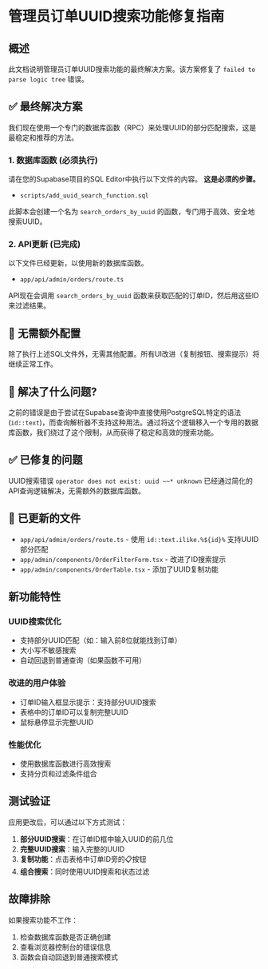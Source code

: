 # 管理员订单UUID搜索功能修复指南

## 概述
此文档说明管理员订单UUID搜索功能的最终解决方案。该方案修复了 `failed to parse logic tree` 错误。

## ✅ 最终解决方案

我们现在使用一个专门的数据库函数（RPC）来处理UUID的部分匹配搜索，这是最稳定和推荐的方法。

### 1. 数据库函数 (必须执行)
请在您的Supabase项目的SQL Editor中执行以下文件的内容。 **这是必须的步骤。**

- `scripts/add_uuid_search_function.sql`

此脚本会创建一个名为 `search_orders_by_uuid` 的函数，专门用于高效、安全地搜索UUID。

### 2. API更新 (已完成)
以下文件已经更新，以使用新的数据库函数。

- `app/api/admin/orders/route.ts`

API现在会调用 `search_orders_by_uuid` 函数来获取匹配的订单ID，然后用这些ID来过滤结果。

## 🚀 无需额外配置

除了执行上述SQL文件外，无需其他配置。所有UI改进（复制按钮、搜索提示）将继续正常工作。

## 🔧 解决了什么问题?
之前的错误是由于尝试在Supabase查询中直接使用PostgreSQL特定的语法 (`id::text`)，而查询解析器不支持这种用法。通过将这个逻辑移入一个专用的数据库函数，我们绕过了这个限制，从而获得了稳定和高效的搜索功能。

## ✅ 已修复的问题

UUID搜索错误 `operator does not exist: uuid ~~* unknown` 已经通过简化的API查询逻辑解决，无需额外的数据库函数。

## 📝 已更新的文件

- `app/api/admin/orders/route.ts` - 使用 `id::text.ilike.%${id}%` 支持UUID部分匹配
- `app/admin/components/OrderFilterForm.tsx` - 改进了ID搜索提示
- `app/admin/components/OrderTable.tsx` - 添加了UUID复制功能

## 新功能特性

### UUID搜索优化
- 支持部分UUID匹配（如：输入前8位就能找到订单）
- 大小写不敏感搜索
- 自动回退到普通查询（如果函数不可用）

### 改进的用户体验
- 订单ID输入框显示提示：支持部分UUID搜索
- 表格中的订单ID可以复制完整UUID
- 鼠标悬停显示完整UUID

### 性能优化
- 使用数据库函数进行高效搜索
- 支持分页和过滤条件组合

## 测试验证

应用更改后，可以通过以下方式测试：

1. **部分UUID搜索**：在订单ID框中输入UUID的前几位
2. **完整UUID搜索**：输入完整的UUID
3. **复制功能**：点击表格中订单ID旁的📋按钮
4. **组合搜索**：同时使用UUID搜索和状态过滤

## 故障排除

如果搜索功能不工作：
1. 检查数据库函数是否正确创建
2. 查看浏览器控制台的错误信息
3. 函数会自动回退到普通搜索模式 